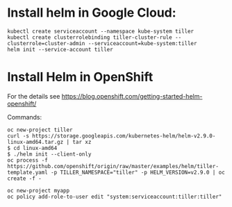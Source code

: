 # Install helm in Google Cloud:

    kubectl create serviceaccount --namespace kube-system tiller
    kubectl create clusterrolebinding tiller-cluster-rule --clusterrole=cluster-admin --serviceaccount=kube-system:tiller
    helm init --service-account tiller
# Install Helm in OpenShift

For the details see https://blog.openshift.com/getting-started-helm-openshift/

Commands:
```
oc new-project tiller
curl -s https://storage.googleapis.com/kubernetes-helm/helm-v2.9.0-linux-amd64.tar.gz | tar xz
$ cd linux-amd64
$ ./helm init --client-only
oc process -f https://github.com/openshift/origin/raw/master/examples/helm/tiller-template.yaml -p TILLER_NAMESPACE="tiller" -p HELM_VERSION=v2.9.0 | oc create -f -

oc new-project myapp
oc policy add-role-to-user edit "system:serviceaccount:tiller:tiller"
```
